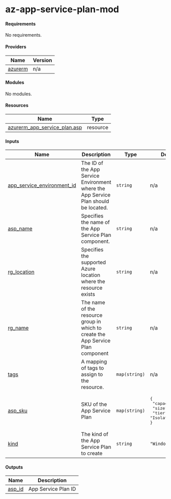 <!-- BEGIN_TF_DOCS -->

# az-app-service-plan-mod
<!-- Add content to .config/terraform-docs-header.md if you need to append text at the beginning of README.md -->

#### Requirements

No requirements.

#### Providers

| Name | Version |
|------|---------|
| <a name="provider_azurerm"></a> [azurerm](#provider_azurerm) | n/a |

#### Modules

No modules.

#### Resources

| Name | Type |
|------|------|
| [azurerm_app_service_plan.asp](https://registry.terraform.io/providers/hashicorp/azurerm/latest/docs/resources/app_service_plan) | resource |

#### Inputs

| Name | Description | Type | Default | Required |
|------|-------------|------|---------|:--------:|
| <a name="input_app_service_environment_id"></a> [app_service_environment_id](#input_app_service_environment_id) | The ID of the App Service Environment where the App Service Plan should be located. | `string` | n/a | yes |
| <a name="input_asp_name"></a> [asp_name](#input_asp_name) | Specifies the name of the App Service Plan component. | `string` | n/a | yes |
| <a name="input_rg_location"></a> [rg_location](#input_rg_location) | Specifies the supported Azure location where the resource exists | `string` | n/a | yes |
| <a name="input_rg_name"></a> [rg_name](#input_rg_name) | The name of the resource group in which to create the App Service Plan component | `string` | n/a | yes |
| <a name="input_tags"></a> [tags](#input_tags) | A mapping of tags to assign to the resource. | `map(string)` | n/a | yes |
| <a name="input_asp_sku"></a> [asp_sku](#input_asp_sku) | SKU of the App Service Plan | `map(string)` | <pre>{<br>  "capacity": 1,<br>  "size": "I1v2",<br>  "tier": "IsolatedV2"<br>}</pre> | no |
| <a name="input_kind"></a> [kind](#input_kind) | The kind of the App Service Plan to create | `string` | `"Windows"` | no |

#### Outputs

| Name | Description |
|------|-------------|
| <a name="output_asp_id"></a> [asp_id](#output_asp_id) | App Service Plan ID |

<!-- Add content to .config/terraform-docs-footer.md if you need to append text at the end of README.md -->
<br/>

<!-- END_TF_DOCS -->